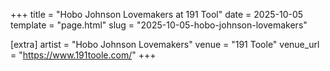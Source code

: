 +++
title = "Hobo Johnson Lovemakers at 191 Tool"
date = 2025-10-05
template = "page.html"
slug = "2025-10-05-hobo-johnson-lovemakers"

[extra]
artist = "Hobo Johnson Lovemakers"
venue = "191 Toole"
venue_url = "https://www.191toole.com/"
+++
